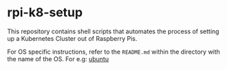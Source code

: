 # rpi-k8-setup

This repository contains shell scripts that automates the process of setting up a Kubernetes Cluster out of Raspberry Pis.

For OS specific instructions, refer to the `README.md` within the directory with the name of the OS. For e.g: [ubuntu](https://github.com/ashish-koshy/rpi-k8-setup/blob/main/ubuntu/README.md)
